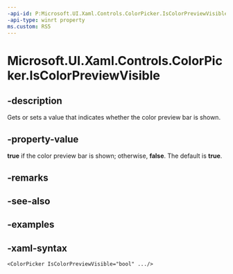 ```yaml
---
-api-id: P:Microsoft.UI.Xaml.Controls.ColorPicker.IsColorPreviewVisible
-api-type: winrt property
ms.custom: RS5
---
```

<!-- Property syntax.
public bool IsColorPreviewVisible { get;  set; }
-->

# Microsoft.UI.Xaml.Controls.ColorPicker.IsColorPreviewVisible


## -description

Gets or sets a value that indicates whether the color preview bar is shown.


## -property-value

**true** if the color preview bar is shown; otherwise, **false**. The default is **true**.


## -remarks


## -see-also


## -examples


## -xaml-syntax

```xaml
<ColorPicker IsColorPreviewVisible="bool" .../>
```


